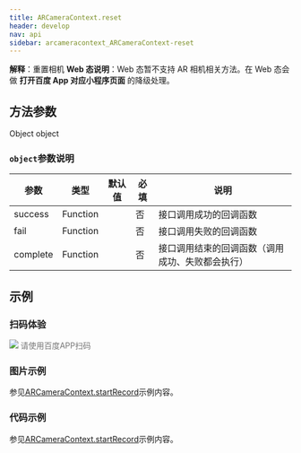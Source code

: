 ```yaml
---
title: ARCameraContext.reset
header: develop
nav: api
sidebar: arcameracontext_ARCameraContext-reset
---
```



 

**解释**：重置相机
**Web 态说明**：Web 态暂不支持 AR 相机相关方法。在 Web 态会做 **打开百度 App 对应小程序页面** 的降级处理。 

## 方法参数 

Object object

### `object`参数说明  

|参数  |类型 | 默认值 |必填|说明|
|---- | ---- | ---- |---- |--|
|success| Function | |   否  |接口调用成功的回调函数|
|fail  |  Function  |   | 否 |接口调用失败的回调函数|
|complete |   Function  | | 否  | 接口调用结束的回调函数（调用成功、失败都会执行）|

## 示例

### 扫码体验

<div class='scan-code-container'>
    <img src="https://b.bdstatic.com/miniapp/assets/images/doc_demo/fragment_ARCameraContextRecord.png" class="demo-qrcode-image" />
    <font color=#777 12px>请使用百度APP扫码</font>
</div>

### 图片示例 


参见[ARCameraContext.startRecord](https://smartprogram.baidu.com/docs/develop/api/media/arcameracontext_ARCameraContext-startRecord/)示例内容。

### 代码示例 

参见[ARCameraContext.startRecord](https://smartprogram.baidu.com/docs/develop/api/media/arcameracontext_ARCameraContext-startRecord/)示例内容。
